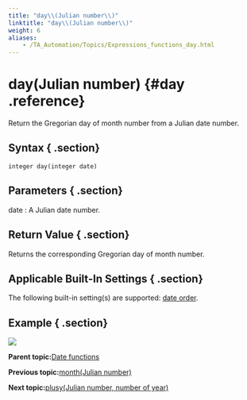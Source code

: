 ```yaml
--- 
title: "day\\(Julian number\\)"
linktitle: "day\\(Julian number\\)"
weight: 6
aliases: 
    - /TA_Automation/Topics/Expressions_functions_day.html
---
```

# day\(Julian number\) {#day .reference}

Return the Gregorian day of month number from a Julian date number.

## Syntax { .section}

`integer day(integer date)`

## Parameters { .section}

date
:   A Julian date number.

## Return Value { .section}

Returns the corresponding Gregorian day of month number.

## Applicable Built-In Settings { .section}

The following built-in setting\(s\) are supported: [date order](bis_date_order.html).

## Example { .section}

![](../Images/automationguide_datefunction6.PNG)

**Parent topic:**[Date functions](../../TA_Automation/Topics/Expressions_date_functions.html)

**Previous topic:**[month\(Julian number\)](../../TA_Automation/Topics/Expressions_functions_month.html)

**Next topic:**[plusy\(Julian number, number of year\)](../../TA_Automation/Topics/Expressions_functions_plusy.html)

